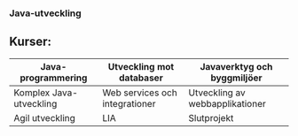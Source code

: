 ### Java-utveckling

## Kurser:
Java-programmering | Utveckling mot databaser | Javaverktyg och byggmiljöer
---|---|---
Komplex Java-utveckling | Web services och integrationer | Utveckling av webbapplikationer
Agil utveckling | LIA | Slutprojekt

<!--
Here are some ideas to get you started:

- 🔭 I’m currently working on ...
- 🌱 I’m currently learning ...
- 👯 I’m looking to collaborate on ...
- 🤔 I’m looking for help with ...
- 💬 Ask me about ...
- 📫 How to reach me: ...
- 😄 Pronouns: ...
- ⚡ Fun fact: ...
-->
